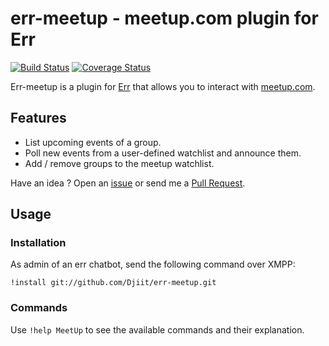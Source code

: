 # err-meetup - meetup.com plugin for Err

[![Build Status](https://travis-ci.org/Djiit/err-meetup.svg?branch=master)](https://travis-ci.org/Djiit/err-meetup) [![Coverage Status](https://coveralls.io/repos/github/Djiit/err-meetup/badge.svg?branch=master)](https://coveralls.io/github/Djiit/err-meetup?branch=master)

Err-meetup is a plugin for [Err](https://github.com/gbin/err) that allows you to interact with [meetup.com](http://meetup.com).

## Features

* List upcoming events of a group.
* Poll new events from a user-defined watchlist and announce them.
* Add / remove groups to the meetup watchlist.

Have an idea ? Open an [issue](https://github.com/Djiit/err-meetup/issues) or send me a [Pull Request](https://github.com/Djiit/err-meetup/pulls).

## Usage

### Installation

As admin of an err chatbot, send the following command over XMPP:

```
!install git://github.com/Djiit/err-meetup.git
```

### Commands

Use `!help MeetUp` to see the available commands and their explanation.
